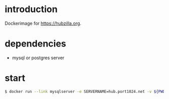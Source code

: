 
# introduction

Dockerimage for <https://hubzilla.org>.


# dependencies

* mysql or postgres server


# start

```bash
$ docker run --link mysqlserver -e SERVERNAME=hub.port1024.net -v ${PWD}/hubzilladata:/data -d silviof/hubzilla-docker
```
